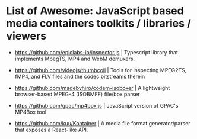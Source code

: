 
# List of Awesome: JavaScript based media containers toolkits / libraries / viewers

* https://github.com/epiclabs-io/inspector.js | Typescript library that implements MpegTS, MP4 and WebM demuxers.

* https://github.com/videojs/thumbcoil | Tools for inspecting MPEG2TS, fMP4, and FLV files and the codec bitstreams therein

* https://github.com/madebyhiro/codem-isoboxer | A lightweight browser-based MPEG-4 (ISOBMFF) file/box parser

* https://github.com/gpac/mp4box.js | JavaScript version of GPAC's MP4Box tool

* https://github.com/kuu/Kontainer | A media file format generator/parser that exposes a React-like API.
